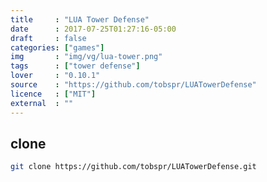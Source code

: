 ```yaml
---
title     : "LUA Tower Defense"
date      : 2017-07-25T01:27:16-05:00
draft     : false
categories: ["games"]
img       : "img/vg/lua-tower.png"
tags      : ["tower defense"]
lover     : "0.10.1"
source    : "https://github.com/tobspr/LUATowerDefense"
licence   : ["MIT"]
external  : ""
---
```


## clone

``` sh
git clone https://github.com/tobspr/LUATowerDefense.git
```
